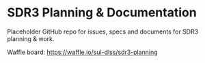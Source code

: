 # SDR3 Planning & Documentation

Placeholder GitHub repo for issues, specs and documents for SDR3 planning & work.

Waffle board: https://waffle.io/sul-dlss/sdr3-planning
